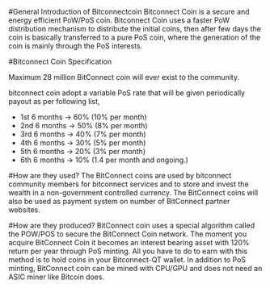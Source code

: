 #General Introduction of Bitconnectcoin
Bitconnect Coin is a secure and energy efficient PoW/PoS coin. Bitconnect Coin uses a faster PoW distribution mechanism to distribute the initial coins, then after few days the coin is basically transferred to a pure PoS coin, where the generation of the coin is mainly through the PoS interests.

#Bitconnect Coin Specification

Maximum 28 million BitConnect coin will ever exist to the community.

bitconnect coin adopt a variable PoS rate that will be given periodically payout as per following list,
- 1st 6 months -> 60% (10% per month)
- 2nd 6 months -> 50% (8% per month)
- 3rd 6 months -> 40% (7% per month)
- 4th 6 months -> 30% (5% per month)
- 5th 6 months -> 20% (3% per month)
- 6th 6 months -> 10% (1.4 per month and ongoing.)

#How are they used?
The BitConnect coins are used by bitconnect community members for bitconnect services and to store and invest the wealth in a non-government controlled currency. The BitConnect coins will also be used  as payment system on number of BitConnect partner websites.

#How are they produced?
BitConnect coin uses a special algorithm called the POW/POS to secure the BitConnect Coin network. The moment you acquire BitConnect Coin it becomes an interest bearing asset with 120% return per year through PoS minting. All you have to do to earn with this method is to hold coins in your Bitconnect-QT wallet. In addition to PoS minting, BitConnect coin can be mined with CPU/GPU and does not need an ASIC miner like Bitcoin does.

 
